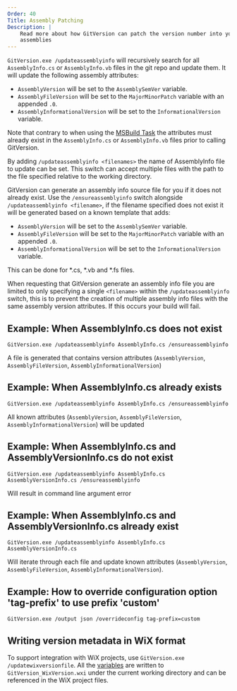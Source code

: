 ```yaml
---
Order: 40
Title: Assembly Patching
Description: |
    Read more about how GitVersion can patch the version number into your
    assemblies
---
```


`GitVersion.exe /updateassemblyinfo` will recursively search for all
`AssemblyInfo.cs` or `AssemblyInfo.vb` files in the git repo and update them.
It will update the following assembly attributes:

* `AssemblyVersion` will be set to the `AssemblySemVer` variable.
* `AssemblyFileVersion` will be set to the `MajorMinorPatch` variable with an
    appended `.0`.
* `AssemblyInformationalVersion` will be set to the `InformationalVersion`
    variable.

Note that contrary to when using the [MSBuild Task][msbuild-task] the
attributes must already exist in the `AssemblyInfo.cs` or `AssemblyInfo.vb`
files prior to calling GitVersion.

By adding `/updateassemblyinfo <filenames>` the name of AssemblyInfo file to
update can be set.  This switch can accept multiple files with the path to the
file specified relative to the working directory.

GitVersion can generate an assembly info source file for you if it does not
already exist.  Use the `/ensureassemblyinfo` switch alongside
`/updateassemblyinfo <filename>`, if the filename specified does not exist it
will be generated based on a known template that adds:

* `AssemblyVersion` will be set to the `AssemblySemVer` variable.
* `AssemblyFileVersion` will be set to the `MajorMinorPatch` variable with an
    appended `.0`.
* `AssemblyInformationalVersion` will be set to the `InformationalVersion`
    variable.

This can be done for \*.cs, \*.vb and \*.fs files.

When requesting that GitVersion generate an assembly info file you are limited
to only specifying a single `<filename>` within the `/updateassemblyinfo`
switch, this is to prevent the creation of multiple assembly info files with the
same assembly version attributes.  If this occurs your build will fail.

## Example: When AssemblyInfo.cs does not exist

`GitVersion.exe /updateassemblyinfo AssemblyInfo.cs /ensureassemblyinfo`

A file is generated that contains version attributes (`AssemblyVersion`,
`AssemblyFileVersion`, `AssemblyInformationalVersion`)

## Example: When AssemblyInfo.cs already exists

`GitVersion.exe /updateassemblyinfo AssemblyInfo.cs /ensureassemblyinfo`

All known attributes (`AssemblyVersion`, `AssemblyFileVersion`,
`AssemblyInformationalVersion`) will be updated

## Example: When AssemblyInfo.cs and AssemblyVersionInfo.cs do not exist

`GitVersion.exe /updateassemblyinfo AssemblyInfo.cs AssemblyVersionInfo.cs /ensureassemblyinfo`

Will result in command line argument error

## Example: When AssemblyInfo.cs and AssemblyVersionInfo.cs already exist

`GitVersion.exe /updateassemblyinfo AssemblyInfo.cs AssemblyVersionInfo.cs`

Will iterate through each file and update known attributes (`AssemblyVersion`,
`AssemblyFileVersion`, `AssemblyInformationalVersion`).

## Example: How to override configuration option 'tag-prefix' to use prefix 'custom'

`GitVersion.exe /output json /overrideconfig tag-prefix=custom`

## Writing version metadata in WiX format

To support integration with WiX projects, use `GitVersion.exe
/updatewixversionfile`. All the [variables][variables] are written to
`GitVersion_WixVersion.wxi` under the current working directory and can be
referenced in the WiX project files.

[msbuild-task]: /docs/usage/msbuild
[variables]: /docs/reference/variables
